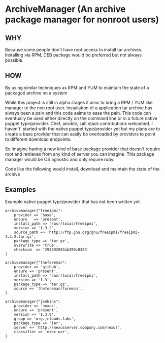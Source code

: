 ArchiveManager (An archive package manager for nonroot users)
==============
WHY
--------------
Because some people don't have root access to install tar archives.  Installing via RPM, DEB package would be preferred but not always possible.

HOW
--------------
By using similar techniques as RPM and YUM to maintain the state of a packaged archive on a system

While this project is still in alpha stages it aims to bring a RPM / YUM like manager to the non root user. Installation of a application tar archive has always been a pain and this code aaims to ease the pain.  This code can eventually be used either directly on the command line or in a future native puppet type/provider.  Chef, ansible, salt stack contributions welcomed.
I haven't' started with the native puppet type/provider yet but my plans are to create a base provider that can easily be overloaded by providers to point to different download endpoints.

So imagine having a new kind of base package provider that doesn't require root and retrieves from any kind of server you can imagine. 
This package manager would be OS agnostic and only require ruby.

Code like the following would install, download and maintain the state of the archive

Examples
-----------------

Example native puppet type/provider  that has not been written yet

```puppet
archivemanager{"freeipmi":
	provider => 'base',
	ensure   => 'present',
    install_path => '/usr/local/freeipmi',
    version => '1.3.2',
    source_path => 'http://ftp.gnu.org/gnu/freeipmi/freeipmi-1.3.2.tar.gz',
    package_type => 'tar.gz',
    overwrite => 'true',
    checksum  => '293392003ab390z0383'
}

archivemanager{"theforeman":
	provider => 'github',
	ensure => 'present',
	install_path => '/usr/local/freeipmi',
	version => '1.3',
    package_type => 'tar.gz',
	source => 'theforeman/foreman',
}

archivemanager{"jenkins":
	provider => 'nexus',
	ensure => 'present',
	version => '1.3.9',
	group => 'org.jclouds.labs',
	package_type => 'jar',
	server => 'http://nexusserver.company.com/nexus',
	classifier => 'exec-war',
}
```

